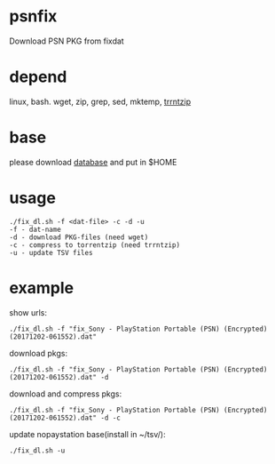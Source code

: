 # psnfix
Download PSN PKG from fixdat

# depend
linux, bash. wget, zip, grep, sed, mktemp, [trrntzip](https://sourceforge.net/projects/trrntzip/)

# base
please download [database](http://www.ps3hax.net/showthread.php?t=81538) and put in $HOME

# usage
```
./fix_dl.sh -f <dat-file> -c -d -u
-f - dat-name
-d - download PKG-files (need wget)
-c - compress to torrentzip (need trrntzip)
-u - update TSV files
```

# example
show urls:
```
./fix_dl.sh -f "fix_Sony - PlayStation Portable (PSN) (Encrypted) (20171202-061552).dat"
```

download pkgs:
```
./fix_dl.sh -f "fix_Sony - PlayStation Portable (PSN) (Encrypted) (20171202-061552).dat" -d
```

download and compress pkgs:
```
./fix_dl.sh -f "fix_Sony - PlayStation Portable (PSN) (Encrypted) (20171202-061552).dat" -d -c
```

update nopaystation base(install in ~/tsv/):
```
./fix_dl.sh -u
```